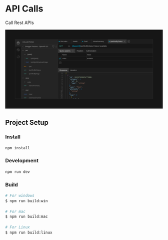 # API Calls

Call Rest APIs

![ApiCalls](apiCalls.png)

## Project Setup

### Install

```bash
npm install
```

### Development

```bash
npm run dev
```

### Build

```bash
# For windows
$ npm run build:win

# For mac
$ npm run build:mac

# For Linux
$ npm run build:linux
```
